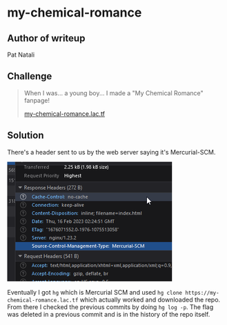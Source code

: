 # my-chemical-romance

## Author of writeup

Pat Natali

## Challenge

> When I was... a young boy... I made a "My Chemical Romance" fanpage!
>
> [my-chemical-romance.lac.tf](https://my-chemical-romance.lac.tf)

## Solution

There's a header sent to us by the web server saying it's Mercurial-SCM.

![HTTP Header](../images/web/mcr_headers.png)

 Eventually I got `hg` which is Mercurial SCM and used `hg clone https://my-chemical-romance.lac.tf` which actually worked and downloaded the repo. From there I checked the previous commits by doing `hg log -p`. The flag was deleted in a previous commit and is in the history of the repo itself.

